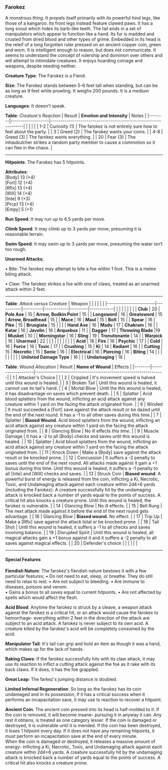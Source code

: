 ### Farokez
A monstrous thing. It propels itself primarily with its powerful hind legs, like those of a kangaroo. Its front legs instead feature clawed paws. It has a long snout which hides its barb-like teeth. The tail ends in a set of manipulators which appear to function like a hand. Its fur is madded and crusted from dried blood and other types of grime. Embedded in its head is the releif of a long forgotten ruler pressed on an ancient copper coin, green and worn. It is intelligent enough to reason, but does not communicate. It seems to understand the concept of rulership and dominion over others and will attempt to intimidate creatures. It enjoys hoarding coinage and weapons, despite needing neither.  

**Creature Type**: The Farokez is a Fiend.

**Size**: The Farokez stands between 5-6 feet tall when standing, but can be as long as 9 feet while prowling. It weighs 200 pounds. It is a medium creature.

**Languages**: It doesn't speak.

**Table**: *Creature's Reaction*
| Result | **Emotion and Intensity** | Notes                                                        |
|--------|-------------------|----------------------------------------------------------------|
|        |                                                |                                   |
|   1-2  | Curiosity (1) | The farokez is not entirely sure how to feel about the party.   |
|    3   | Greed (2)  | The farokez wants your coins. |
|   4-8  | Greed (3)     | The farokez wants everything. |
|   20   | Fear (3)  | The inhaubulcher strikes a random party member to cause a commotion so it can flee in the chaos. |

-----

**Hitpoints**: The Farokez has 5 hitpoints.

**Attributes**:  
[Body] 13 (+4)  
[Fort] 12 (+4)  
[Rflx] 13 (+4)  
[Will] 14 (+4)  
[Inte] 9 (+3)  
[Prcp] 13 (+4)  
[Empy] 5 (+1)  

**Run Speed**: It may run up to 6.5 yards per move.

**Climb Speed**: It may climb up to 3 yards per move, presuming it is reasonable terrain.

**Swim Speed**: It may swim up to 3 yards per move, presuming the water isn’t too rough.

**Unarmed Attacks**;
 
 • Bite: The farokez may attempt to bite a foe within 1 foot. This is a melee biting attack.

 • Claw: The farokez strikes a foe with one of claws, treated as an unarmed attack within 2 feet.
 
---------------------

**Table**: *Attack versus Creature*
| Weapon                 |          |            |         |            |         |
|------------------------|-----------|----------|------------|---------|------------|
|                        |          |            |         |            |         |
| **Club**                   | 20   | **Pole Axe** | 15     | **Arrow, Bodkin Point**    | 15    |
| **Longsword**              | 16    | **Greatsword** | 15     | **Arrow, Broadhead**    | 15    |
| **Mace**                   | 16    | **Maul** | 15     | **Bolt** | 15    |
| **Spear**                  | 16     | **Pike** | 15     | **Brusgiata** | 15     |  |     |
| **Hand Axe**               | 16     | **Madu** | 17     | **Chakram** | 16    |
| **Katar**                  | 16     | **Javelin** | 16    | **Arquebus** | 11    |
| **Dagger**                 | 17     | **Throwing Blade** |19    | **Musket** | 10    |
| **Morningstar**            | 16     | **Sling** | 19    | **Tronutonante** | 14    |
| **Warpick**                | 16     | **Unarmed** | 22  |  |     |
|                        |           |          |            |         |            |
| **Acid**                   | 18     | **Fire** | 16     | **Psychic** | 17     |
| **Cold**                   | 16     | **Force** | 16     | **Toxic**  | 17     |
| **Crushing**               | 15     | **Ki** | 14     | **Radiant** | 16     |
| **Cutting**                | 15     | **Necrotic** | 15     | **Sonic** | 16    |
| **Electrical**             | 16     | **Piercing** | 16     | **Biting** | 14    |
|                        |           |          |            |         |            |
| **Unlisted Damage Type** | 16 |    |     | **Undamaging** | 16 |



**Table**: *Wound Allocation*
| Result | **Name of Wound** | Effects                                                        |
|--------|-------------------|----------------------------------------------------------------|
|   1    | Attacker's Choice |                                                                |
|   2    | Crippled          | It's movement speed is halved until this wound is healed.      |
|   3    | Broken Tail       | Until this wound is healed, it cannot use its tail's hand. |
|   4    | Mortal Blow       | Until the this wound is healed, it has disadvantage on saves which prevent death. |
|   5    | Splatter          | Acid blood splatters from the wound, inflicting an acid attack against any creature within 1 yard on the facing the attack originated from. |
|   6    | Winded            | It must succeeded a [Fort] save against the attack result or be dazed until the end of the next round. It has a -1 to all other saves during this time.|
|   7    | Splatter          | **Biased Wound**. Acid blood splatters from the wound, inflicting an acid attack against any creature within 1 yard on the facing the attack originated from. |
|   8    | Glancing Blow     | No ill effects _this time_.                                     |
|   9    | Muscle Damage     | It has a -2 to all [Body] checks and saves until this wound is healed. |
|   10   | Splatter          | Acid blood splatters from the wound, inflicting an acid attack against any creature within 1 yard on the facing the attack originated from. |
|   11   | Knock Down        | Make a [Body] save against the attack result or be knocked prone. |
|   12   | Concussion        | It suffers a -2 penalty to saves until the end of the next round. All attacks made against it gain a +1 bonus during this time. Until this wound is healed, it suffers a -1 penalty to all [Inte] and [Will] checks and saves. |
|   13   | Struck Coin       | **Biased wound**. A powerful burst of energy is released from the coin, inflicting a Ki, Necrotic, Toxic, and Undamaging attack against each creature within 2d4+6 yards (including the Farokez). A creature successfully hit by the undamaging attack is knocked back a number of yards equal to the points of success. A critical hit also knocks a creature prone. Until this wound is healed, the farokez is vulnerable. |
|   14   | Glancing Blow     | No ill effects. |
|   15   | Bell Rung         | The next attack made against it before the end of the next round gets advantage.  |
|   16   | Glancing Blow     | **Biased wound**. No effect. |
|   17   | Trip Up           | Make a [Rflx] save against the attack total or be knocked prone.                                  |
|   18   | Tail Shot         | Until this wound is healed, it suffers a -1 to all checks and saves involving balance. |
|   19   | Disrupted Spirit  | Until this wound is healed, all magical attacks gain a +1 bonus against it and it suffers a -2 penalty to all saves against magical effects. |
|   20   | Defender's choice |                                   |
|        |                                                |                                   |

---------------------

#### Special Features 

**Fiendish Nature**: The farokez's fiendish nature bestows it with a few particular features; 
 • Do not need to eat, sleep, or breathe. They do still need to relax to rest.
 • Are not subject to bleeding.
 • Are immune to diseases, poisons and venom.  
 • Gains a bonus to all saves equal to current hitpoints. 
 • Are not affected by spells which would affect the flesh.

**Acid Blood**: Anytime the farokez is struck by a cleave, a weapon attack against the farokez is a critical hit, or an attack would cause the farokex to hemorrhage- everything within 2 feet in the direction of the attack are subject to an acid attack. A farokez is never subject to its own acid. A creature killed by the farokez's acid will be completely consumed by the acid.

**Manipulator Tail**: It's tail can grip and hold an item as though it was a hand, which makes up for the lack of hands.

**Raking Claws**: If the farokez successfully hits with its claw attack, it may use its reaction to inflict a cutting attack against the foe as it rake with its back claws. If it does, it has the foe grappled.

**Great Leap**: The farkez's jumping distance is doubled.

**Limited Infernal Regeneration**: So long as the farokez has its coin undamaged and in its possession, if it has a critical success when it performs an incapacitation save, it may use ts reaction to recover a hitpoint.

**Ancient Coin**: The ancient coin pressed into its head is half-molded to it. If the coin is removed, it will become insane- pursuing it in anyway it can. Any rest it obtains, is treated as one category lesser. If the coin is damaged or destroyed, it is vulnerable until it is mended. If the coin has been destroyed, it loses 1 hitpoint every day. If it does not have any remaining hitpoints, it must perform an incapacitation save at the end of every minute.  
When the coin is damaged or destroyed, it releases a massive amount of energy- inflicting a Ki, Necrotic, Toxic, and Undamaging attack against each creature within 2d4+6 yards. A creature successfully hit by the undamaging attack is knocked back a number of yards equal to the points of success. A critical hit also knocks a creature prone.
